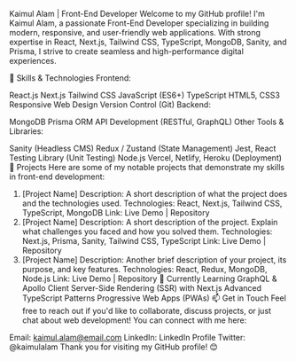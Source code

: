 Kaimul Alam | Front-End Developer
Welcome to my GitHub profile! I'm Kaimul Alam, a passionate Front-End Developer specializing in building modern, responsive, and user-friendly web applications. With strong expertise in React, Next.js, Tailwind CSS, TypeScript, MongoDB, Sanity, and Prisma, I strive to create seamless and high-performance digital experiences.

🚀 Skills & Technologies
Frontend:

React.js
Next.js
Tailwind CSS
JavaScript (ES6+)
TypeScript
HTML5, CSS3
Responsive Web Design
Version Control (Git)
Backend:

MongoDB
Prisma ORM
API Development (RESTful, GraphQL)
Other Tools & Libraries:

Sanity (Headless CMS)
Redux / Zustand (State Management)
Jest, React Testing Library (Unit Testing)
Node.js
Vercel, Netlify, Heroku (Deployment)
🔧 Projects
Here are some of my notable projects that demonstrate my skills in front-end development:

1. [Project Name]
Description: A short description of what the project does and the technologies used.
Technologies: React, Next.js, Tailwind CSS, TypeScript, MongoDB
Link: Live Demo | Repository
2. [Project Name]
Description: A short description of the project. Explain what challenges you faced and how you solved them.
Technologies: Next.js, Prisma, Sanity, Tailwind CSS, TypeScript
Link: Live Demo | Repository
3. [Project Name]
Description: Another brief description of your project, its purpose, and key features.
Technologies: React, Redux, MongoDB, Node.js
Link: Live Demo | Repository
🌱 Currently Learning
GraphQL & Apollo Client
Server-Side Rendering (SSR) with Next.js
Advanced TypeScript Patterns
Progressive Web Apps (PWAs)
📫 Get in Touch
Feel free to reach out if you'd like to collaborate, discuss projects, or just chat about web development! You can connect with me here:

Email: kaimul.alam@email.com
LinkedIn: LinkedIn Profile
Twitter: @kaimulalam
Thank you for visiting my GitHub profile! 😊

<!--
**kaimul1984/kaimul1984** is a ✨ _special_ ✨ repository because its `README.md` (this file) appears on your GitHub profile.

Here are some ideas to get you started:

- 🔭 I’m currently working on expenses tracker project
- 🌱 I’m currently learning Next.js, React, Typescript, node.js
- 👯 I’m looking to collaborate on ...
- 🤔 I’m looking for help with ...
- 💬 Ask me about ...
- 📫 How to reach me: ...
- 😄 Pronouns: ...
- ⚡ Fun fact: ...
-->
